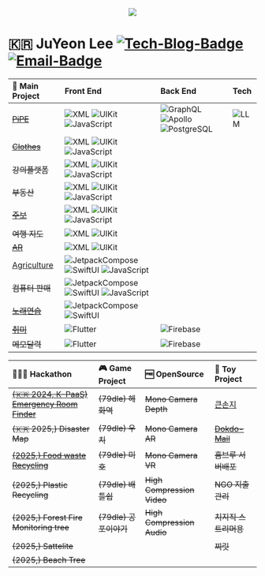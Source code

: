 <div id="header" align="center">
  <img src="https://i.pinimg.com/originals/97/87/77/978777f3dbbe42ed7be1b3c09912ca6c.gif"/>
</div>

[Tech-Blog_URL]: https://cavss-study.tistory.com/
[Email_URL]: mailto:redpond2@naver.com

[Tech-Blog-Badge]: https://img.shields.io/badge/-Tech_Blog-ffffff.svg?style=for-the-badge&logo=Tistory&color=black
[Email-Badge]: https://img.shields.io/badge/-Gmail-ffffff.svg?style=for-the-badge&logo=Gmail&color=black

<!-- native ( Android ) -->
[XML]: https://img.shields.io/badge/-XML-02569B.svg?style=flat&logo=android&color=black
[JetpackCompose]: https://img.shields.io/badge/-Compose-3DDC84.svg?style=flat&logo=android&color=black
[Kotlin]: https://img.shields.io/badge/-Kotlin-000000.svg?style=flat&logo=kotlin&color=7F52FF&logoColor=white

<!-- native ( iOS ) -->
[UIKit]: https://img.shields.io/badge/-UIKit-02569B.svg?style=flat&logo=swift&color=black
[SwiftUI]: https://img.shields.io/badge/-SwiftUI-3DDC84.svg?style=flat&logo=swift&color=black

[Flutter]: https://img.shields.io/badge/-Flutter-02569B.svg?style=flat&logo=flutter&logoColor=white

[JavaScript]: https://img.shields.io/badge/-Javascript-1572B6.svg?style=flat&logo=javascript&color=black

<!-- Server ( API ) -->
[GraphQL]: https://img.shields.io/badge/-GraphQL-E10098.svg?style=flat&logo=GraphQL&logoColor=white
[Apollo]: https://img.shields.io/badge/-Apollo-311C87.svg?style=flat&logo=ApolloGraphQL&logoColor=white
[PostgreSQL]: https://img.shields.io/badge/-PostgreSQL-4169E1.svg?style=flat&logo=PostgreSQL&logoColor=white

<!-- Server ( Cloud ) -->
[Firebase]: https://img.shields.io/badge/-Firebase-FFCA28.svg?style=flat&logo=firebase&logoColor=white
[Supabase]: https://img.shields.io/badge/-Supabase-3FCF8E.svg?style=flat&logo=supabase&logoColor=white

<!-- AI -->
[LLM]: https://img.shields.io/badge/-🦜🔗_LLM-FFFFFF.svg?style=flat&logoColor=white

<!-- Main 레파지토리 url -->
[PiPE_URL]: https://github.com/Lee-JuYeon/PIPE
[ToriTori_URL]: https://github.com/Lee-JuYeon/Agriculture
[Mully_URL]: https://github.com/Lee-JuYeon/AR_Travel
[갓생_URL]: https://github.com/Lee-JuYeon/Habbit
[LessonDiary_URL]: https://github.com/Lee-JuYeon/LessonDiary
[Willee_URL]: https://github.com/Lee-JuYeon/MEYOU
[교회주보_URL]: https://github.com/Lee-JuYeon/HealthManager
<!-- Toy 레파지토리 url -->
[큰손지_URL]: https://github.com/Lee-JuYeon/MyGrandMum
[Dokdo-Mail_URL]: https://github.com/Lee-JuYeon/Dokdo_Mail

<!-- Hackathon 레파지토리 url -->
[Emergency Room Finder_URL]: https://github.com/Lee-JuYeon/HospitalFinder
[Food Recycling_URL]: https://github.com/Lee-JuYeon/FoodCycling
# 🇰🇷 JuYeon Lee [![Tech-Blog-Badge]][Tech-Blog_URL] [![Email-Badge]][Email_URL]


**🦄 Main Project**|**Front End**|**Back End**|**Tech**|
:---|:---|:---|:---|
~~[PiPE][PiPE_URL]~~|![XML] ![UIKit] ![JavaScript]|![GraphQL] ![Apollo] ![PostgreSQL]|![LLM]|
~~[Clothes][Willee_URL]~~|![XML] ![UIKit] ![JavaScript]|||
~~강의플랫폼~~|![XML] ![UIKit] ![JavaScript]|||
~~부동산~~|![XML] ![UIKit] ![JavaScript]|||
~~[주보][교회주보_URL]~~|![XML] ![UIKit] ![JavaScript]|||
~~여행 지도~~|![XML] ![UIKit]|||
~~[AR][Mully_URL]~~|![XML] ![UIKit]|||
[Agriculture][ToriTori_URL]|![JetpackCompose] ![SwiftUI] ![JavaScript]|||
~~컴퓨터 판매~~|![JetpackCompose] ![SwiftUI] ![JavaScript]|||
~~[노래연습][LessonDiary_URL]~~|![JetpackCompose] ![SwiftUI]|||
~~[취미][갓생_URL]~~|![Flutter]|![Firebase]||
~~메모달력~~|![Flutter]|![Firebase]||

|**👨🏻‍💻 Hackathon**|**🎮 Game Project**|**🆓 OpenSource**|**🧸 Toy Project**|
:---|:---|:---|:---|
|~~[(🇰🇷 2024, K-PaaS) Emergency Room Finder][Emergency Room Finder_URL]~~|~~(79dle) 헤화역~~|~~Mono Camera Depth~~|[큰손지][큰손지_URL]|![JetpackCompose]|
|~~(🇰🇷 2025,) Disaster Map~~|~~(79dle) 우치~~|~~Mono Camera AR~~|~~[Dokdo-Mail][Dokdo-Mail_URL]~~|
|~~[(2025,) Food waste Recycling][Food Recycling_URL]~~|~~(79dle) 미호~~|~~Mono Camera VR~~|~~홈브루 서버배포~~|
|~~(2025,) Plastic Recycling~~|~~(79dle) 배틀쉽~~|~~High Compression Video~~|~~NGO 지출관리~~|
|~~(2025,) Forest Fire Monitoring tree~~|~~(79dle) 공포이야기~~|~~High Compression Audio~~|~~치지직 스트리머용~~|
|~~(2025,) Sattelite~~|||~~찌릿~~|
|~~(2025,) Beach Tree~~||||








